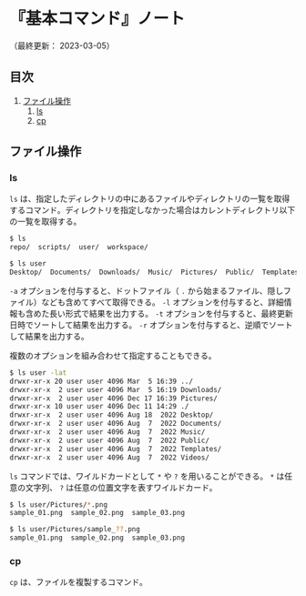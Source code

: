# 『基本コマンド』ノート

（最終更新： 2023-03-05）


## 目次

1. [ファイル操作](#ファイル操作)
	1. [ls](#ls)
	1. [cp](#cp)


## ファイル操作

### ls

`ls` は、指定したディレクトリの中にあるファイルやディレクトリの一覧を取得するコマンド。ディレクトリを指定しなかった場合はカレントディレクトリ以下の一覧を取得する。

```sh
$ ls
repo/  scripts/  user/  workspace/

$ ls user
Desktop/  Documents/  Downloads/  Music/  Pictures/  Public/  Templates/  Videos/
```

`-a` オプションを付与すると、ドットファイル（ `.` から始まるファイル、隠しファイル）なども含めてすべて取得できる。 `-l` オプションを付与すると、詳細情報も含めた長い形式で結果を出力する。 `-t` オプションを付与すると、最終更新日時でソートして結果を出力する。 `-r` オプションを付与すると、逆順でソートして結果を出力する。

複数のオプションを組み合わせて指定することもできる。

```sh
$ ls user -lat
drwxr-xr-x 20 user user 4096 Mar  5 16:39 ../
drwxr-xr-x  2 user user 4096 Mar  5 16:19 Downloads/
drwxr-xr-x  2 user user 4096 Dec 17 16:39 Pictures/
drwxr-xr-x 10 user user 4096 Dec 11 14:29 ./
drwxr-xr-x  2 user user 4096 Aug 18  2022 Desktop/
drwxr-xr-x  2 user user 4096 Aug  7  2022 Documents/
drwxr-xr-x  2 user user 4096 Aug  7  2022 Music/
drwxr-xr-x  2 user user 4096 Aug  7  2022 Public/
drwxr-xr-x  2 user user 4096 Aug  7  2022 Templates/
drwxr-xr-x  2 user user 4096 Aug  7  2022 Videos/
```

`ls` コマンドでは、ワイルドカードとして `*` や `?` を用いることができる。 `*` は任意の文字列、 `?` は任意の位置文字を表すワイルドカード。

```sh
$ ls user/Pictures/*.png
sample_01.png  sample_02.png  sample_03.png

$ ls user/Pictures/sample_??.png
sample_01.png  sample_02.png  sample_03.png
```

### cp

`cp` は、ファイルを複製するコマンド。
